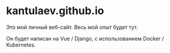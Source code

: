 # kantulaev.github.io

Это мой личный веб-сайт.
Весь мой опыт будет тут.

Он будет написан на Vue / Django, 
c использованием Docker / Kubernetes.



